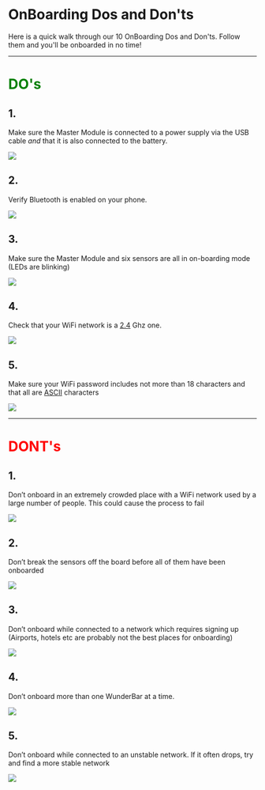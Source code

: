 <h1>OnBoarding Dos and Don'ts</h1> 

<p>Here is a quick walk through our 10 OnBoarding Dos and Don'ts. Follow them and you'll be onboarded in no time!</p>


----------

<h1 style="color:green">DO's</h1>

<div class="floatBox">
<h2>1.</h2>
<p>Make sure the Master Module is connected to a power supply via the USB cable <em>and</em> that it is also connected to the battery.</p>
<img src="assets/DO-1.png"/>
</div>

<div class="floatBox">
<h2>2.</h2>
<p>Verify  Bluetooth is enabled on your phone.</p>
<img src="assets/DO-2.png"/>
</div>

<div class="floatBox">
<h2>3.</h2>
<p>Make sure the Master Module and six sensors are all in on-boarding mode (LEDs are blinking)</p> 
<img src="assets/DO-3.png"/>
</div>

<div class="floatBox">
<h2>4.</h2>
<p>Check that your WiFi network is a <a href="http://www.maketecheasier.com/find-best-wifi-channel" target="_blank">2.4</a> Ghz one.</p> 
<img src="assets/DO-4.png"/>
</div>

<div class="floatBox">
<h2>5.</h2>
<p>Make sure your WiFi password includes not more than 18 characters and that all are <a href="http://en.wikipedia.org/wiki/ASCII" target="_blank">ASCII</a> characters</p> 
<img src="assets/DO-5.png"/>
</div>


----------

<h1 style="color:red">DONT's</h1>

<div class="floatBox">
<h2>1.</h2>
<p>Don’t onboard in an extremely crowded place with a WiFi network used by a large number of people. This could cause the process to fail</p>
<img src="assets/DON'T-1.png"/>
</div>

<div class="floatBox">
<h2>2.</h2>
<p>Don’t break the sensors off the board before all of them have been onboarded</p>
<img src="assets/DON'T-2.png"/>
</div>

<div class="floatBox">
<h2>3.</h2>
<p>Don’t onboard while connected to a network which requires signing up (Airports, hotels etc are probably not the best places for onboarding)</p>
<img src="assets/DON'T-3.png"/>
</div>

<div class="floatBox">
<h2>4.</h2>
<p>Don’t onboard more than one WunderBar at a time.</p>
<img src="assets/DON'T-4.png"/>
</div>

<div class="floatBox">
<h2>5.</h2>
<p>Don’t onboard while connected to an unstable network. If it often drops, try and find a more stable network</p>
<img src="assets/DON'T-5.png"/>
</div>
